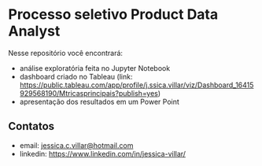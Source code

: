 # Processo seletivo Product Data Analyst
Nesse repositório você encontrará:
* análise exploratória feita no Jupyter Notebook
* dashboard criado no Tableau (link: https://public.tableau.com/app/profile/j.ssica.villar/viz/Dashboard_16415929568190/Mtricasprincipais?publish=yes)
* apresentação dos resultados em um Power Point

## Contatos
* email: jessica.c.villar@hotmail.com
* linkedin: https://www.linkedin.com/in/jessica-villar/
